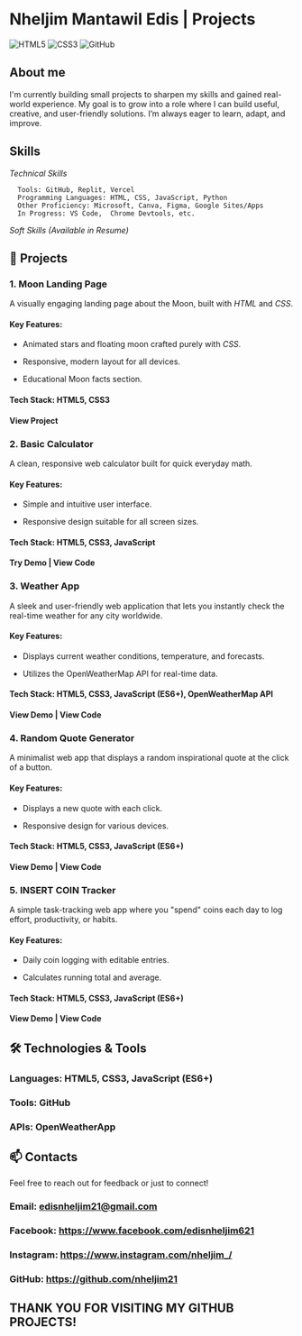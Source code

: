 
# Nheljim Mantawil Edis | Projects

![HTML5](https://img.shields.io/badge/HTML5-E34F26?logo=html5&logoColor=white)
![CSS3](https://img.shields.io/badge/CSS3-1572B6?logo=css3&logoColor=white)
![GitHub](https://img.shields.io/badge/GitHub-181717?logo=github&logoColor=white)

## About me
I'm currently building small projects to sharpen my skills and gained real-world experience. My goal is to grow into a role where I can build useful, creative, and user-friendly solutions. I’m always eager to learn, adapt, and improve.


## Skills
*Technical Skills*
      
      Tools: GitHub, Replit, Vercel
      Programming Languages: HTML, CSS, JavaScript, Python
      Other Proficiency: Microsoft, Canva, Figma, Google Sites/Apps
      In Progress: VS Code,  Chrome Devtools, etc.

*Soft Skills*
      *(Available in Resume)*


## 🚀 Projects

### 1. Moon Landing Page
 A visually engaging landing page about the Moon, built with *HTML* and *CSS*.

 #### Key Features:

   * Animated stars and floating moon crafted purely with *CSS*.

   * Responsive, modern layout for all devices.

   * Educational Moon facts section.

 #### Tech Stack: HTML5, CSS3

 #### View Project


### 2. Basic Calculator
 A clean, responsive web calculator built for quick everyday math.

 #### Key Features:

   * Simple and intuitive user interface.

   * Responsive design suitable for all screen sizes.
 
 #### Tech Stack: HTML5, CSS3, JavaScript

 #### Try Demo | View Code


### 3. Weather App
 A sleek and user-friendly web application that lets you instantly check the real-time weather for any city worldwide.

 #### Key Features:

   * Displays current weather conditions, temperature, and forecasts.

   * Utilizes the OpenWeatherMap API for real-time data.

 #### Tech Stack: HTML5, CSS3, JavaScript (ES6+), OpenWeatherMap API

 #### View Demo | View Code


### 4. Random Quote Generator
 A minimalist web app that displays a random inspirational quote at the click of a button.

 #### Key Features:

   * Displays a new quote with each click.

   * Responsive design for various devices.

 #### Tech Stack: HTML5, CSS3, JavaScript (ES6+)

 #### View Demo | View Code

 
### 5. INSERT COIN Tracker
 A simple task-tracking web app where you "spend" coins each day to log effort, productivity, or habits.

 #### Key Features:

   * Daily coin logging with editable entries.

   * Calculates running total and average.

 #### Tech Stack: HTML5, CSS3, JavaScript (ES6+)

 #### View Demo | View Code




## 🛠️ Technologies & Tools
  
  ### Languages: HTML5, CSS3, JavaScript (ES6+)
  ### Tools: GitHub
  ### APIs: OpenWeatherApp





## 📫 Contacts
 Feel free to reach out for feedback or just to connect!

 ### Email: edisnheljim21@gmail.com
 ### Facebook: https://www.facebook.com/edisnheljim621
 ### Instagram: https://www.instagram.com/nheljim_/
 ### GitHub: https://github.com/nheljim21




## THANK YOU FOR VISITING MY GITHUB PROJECTS!
